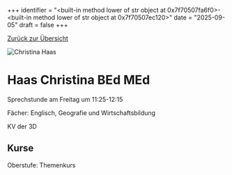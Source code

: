 
+++
identifier = "<built-in method lower of str object at 0x7f70507fa6f0>-<built-in method lower of str object at 0x7f70507ec120>"
date = "2025-09-05"
draft = false
+++

 [Zurück zur Übersicht](/schule/lehrpersonal/)

<div class="row">
<div class="column">
<img src="/images/personal/Haas.jpg" alt="Christina Haas"> 
</div>
<div class="column">

#  Haas Christina BEd MEd

Sprechstunde am Freitag um 11:25-12:15

Fächer: Englisch,  Geografie und Wirtschaftsbildung

KV der 3D



## Kurse



Oberstufe: Themenkurs





</div>
</div> 

